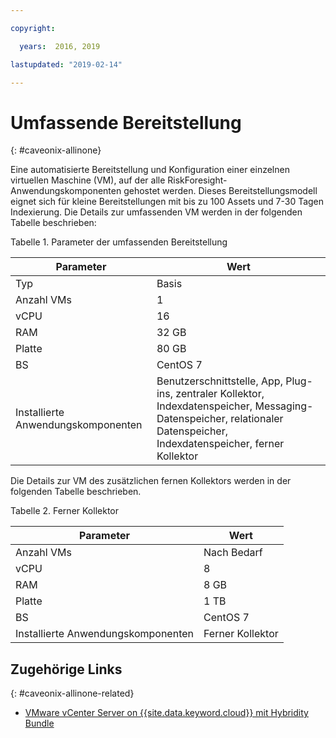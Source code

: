```yaml
---

copyright:

  years:  2016, 2019

lastupdated: "2019-02-14"

---
```


# Umfassende Bereitstellung
{: #caveonix-allinone}

Eine automatisierte Bereitstellung und Konfiguration einer einzelnen virtuellen Maschine (VM), auf der alle RiskForesight-Anwendungskomponenten gehostet werden. Dieses Bereitstellungsmodell eignet sich für kleine Bereitstellungen mit bis zu 100 Assets und 7-30 Tagen Indexierung. Die Details zur umfassenden VM werden in der folgenden Tabelle beschrieben:

Tabelle 1. Parameter der umfassenden Bereitstellung

|Parameter	|Wert|
|---|---|
|Typ	|Basis |
|Anzahl VMs	|1|
|vCPU	|16|
|RAM	|32 GB|
|Platte	|80 GB|
|BS	|CentOS 7|
|Installierte Anwendungskomponenten	|	Benutzerschnittstelle, App, Plug-ins, zentraler Kollektor, Indexdatenspeicher, Messaging-Datenspeicher, relationaler Datenspeicher, Indexdatenspeicher, ferner Kollektor|

Die Details zur VM des zusätzlichen fernen Kollektors werden in der folgenden Tabelle beschrieben.

Tabelle 2. Ferner Kollektor

|Parameter	|Wert|
|---|---|
|Anzahl VMs	|Nach Bedarf |
|vCPU	|8|
|RAM	|8 GB|
|Platte	|1 TB |
|BS	|CentOS 7|
|Installierte Anwendungskomponenten	|Ferner Kollektor|

## Zugehörige Links
{: #caveonix-allinone-related}

*   [VMware vCenter Server on {{site.data.keyword.cloud}} mit Hybridity Bundle](/docs/services/vmwaresolutions/archiref/vcs/vcs-hybridity-intro.html)
